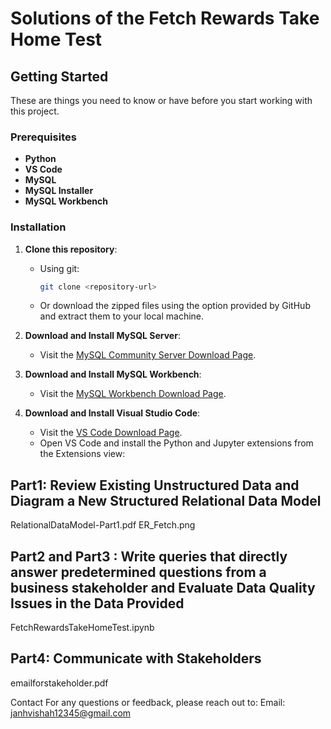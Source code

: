 # Solutions of the Fetch Rewards Take Home Test
## Getting Started

These are things you need to know or have before you start working with this project.

### Prerequisites

- **Python**
- **VS Code**
- **MySQL**
- **MySQL Installer**
- **MySQL Workbench**

### Installation

1. **Clone this repository**:
   - Using git:
     ```bash
     git clone <repository-url>
     ```
   - Or download the zipped files using the option provided by GitHub and extract them to your local machine.

2. **Download and Install MySQL Server**:
   - Visit the [MySQL Community Server Download Page](https://dev.mysql.com/downloads/mysql/).

3. **Download and Install MySQL Workbench**:
   - Visit the [MySQL Workbench Download Page](https://dev.mysql.com/downloads/workbench/).
    
4. **Download and Install Visual Studio Code**:
   - Visit the [VS Code Download Page](https://code.visualstudio.com/Download).
   - Open VS Code and install the Python and Jupyter extensions from the Extensions view:
     

## Part1: Review Existing Unstructured Data and Diagram a New Structured Relational Data Model
RelationalDataModel-Part1.pdf
ER_Fetch.png

## Part2 and Part3 :  Write queries that directly answer predetermined questions from a business stakeholder and Evaluate Data Quality Issues in the Data Provided
FetchRewardsTakeHomeTest.ipynb

## Part4: Communicate with Stakeholders
emailforstakeholder.pdf

Contact
For any questions or feedback, please reach out to:
Email: janhvishah12345@gmail.com

